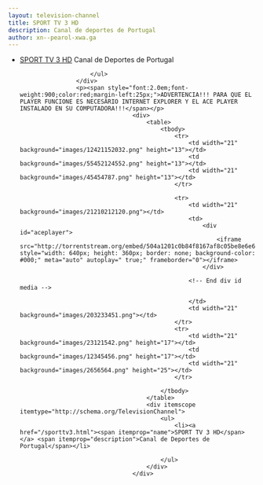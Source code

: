 ```yaml
---
layout: television-channel
title: SPORT TV 3 HD
description: Canal de deportes de Portugal
author: xn--pearol-xwa.ga
---
```

<html>
					<div itemscope itemtype="http://schema.org/TelevisionChannel">
						<ul>
							<li><a href="/sporttv3.html"><span itemprop="name">SPORT TV 3 HD</span></a> <span itemprop="description">Canal de Deportes de Portugal</span></li>
							
						</ul>
					</div>
					<p><span style="font:2.0em;font-weight:900;color:red;margin-left:25px;">ADVERTENCIA!!! PARA QUE EL PLAYER FUNCIONE ES NECESARIO INTERNET EXPLORER Y EL ACE PLAYER INSTALADO EN SU COMPUTADORA!!!</span></p>
									<div>
										<table>
											<tbody>
												<tr>
													<td width="21" background="images/12421152032.png" height="13"></td>
													<td background="images/55452124552.png" height="13"></td>
													<td width="21" background="images/45454787.png" height="13"></td>
												</tr>

												<tr>
													<td width="21" background="images/21210212120.png"></td>
													<td>
														<div id="aceplayer">
															<iframe src="http://torrentstream.org/embed/504a1201c0b84f8167af8c05be8e6e660ed5feaf" style="width: 640px; height: 360px; border: none; background-color: #000;" meta="auto" autoplay=" true;" frameborder="0"></iframe>
														</div>
														
													<!-- End div id media -->
								
													</td>
													<td width="21" background="images/203233451.png"></td>
												</tr>
												<tr>
													<td width="21" background="images/23121542.png" height="17"></td>
													<td background="images/12345456.png" height="17"></td>
													<td width="21" background="images/2656564.png" height="25"></td>
												</tr>

											</tbody>
										</table>
										<div itemscope itemtype="http://schema.org/TelevisionChannel">
											<ul>
												<li><a href="/sporttv3.html"><span itemprop="name">SPORT TV 3 HD</span></a> <span itemprop="description">Canal de Deportes de Portugal</span></li>
							
											</ul>
										</div>
									</div>
</html>